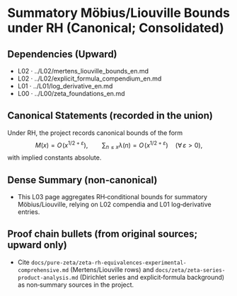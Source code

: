 # Summatory Möbius/Liouville Bounds under RH (Canonical; Consolidated)

## Dependencies (Upward)
- L02 · ../L02/mertens_liouville_bounds_en.md
- L02 · ../L02/explicit_formula_compendium_en.md
- L01 · ../L01/log_derivative_en.md
- L00 · ../L00/zeta_foundations_en.md

## Canonical Statements (recorded in the union)
Under RH, the project records canonical bounds of the form
$$
M(x) = O\!\left(x^{1/2+\varepsilon}\right),\qquad \sum_{n \le x} \lambda(n) = O\!\left(x^{1/2+\varepsilon}\right)\quad (\forall\,\varepsilon>0),
$$
with implied constants absolute.

## Dense Summary (non‑canonical)
- This L03 page aggregates RH‑conditional bounds for summatory Möbius/Liouville, relying on L02 compendia and L01 log‑derivative entries.

## Proof chain bullets (from original sources; upward only)
- Cite `docs/pure-zeta/zeta-rh-equivalences-experimental-comprehensive.md` (Mertens/Liouville rows) and `docs/zeta/zeta-series-product-analysis.md` (Dirichlet series and explicit‑formula background) as non‑summary sources in the project.
